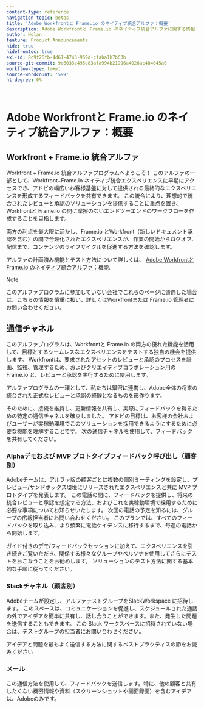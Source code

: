 ```yaml
---
content-type: reference
navigation-topic: betas
title: 'Adobe Workfrontと Frame.io のネイティブ統合アルファ：概要'
description: Adobe Workfrontと Frame.io のネイティブ統合アルファに関する情報
author: Nolan
feature: Product Announcements
hide: true
hidefromtoc: true
exl-id: 8c9f26fb-4d61-4743-959d-cfaba1b7b63b
source-git-commit: 9e6033e495e83afa994b21996a4026ac484045a0
workflow-type: tm+mt
source-wordcount: '599'
ht-degree: 0%

---
```


# Adobe Workfrontと Frame.io のネイティブ統合アルファ：概要

## Workfront + Frame.io 統合アルファ

Workfront + Frame.io 統合アルファプログラムへようこそ！ このアルファの一部として、Workfront+Frame.io ネイティブ統合エクスペリエンスに早期にアクセスでき、アドビの幅広いお客様基盤に対して提供される最終的なエクスペリエンスを形成するフィードバックを共有できます。 この統合により、理想的で統合されたレビューと承認のソリューションを提供することに重点を置き、Workfrontと Frame.io の間に摩擦のないエンドツーエンドのワークフローを作成することを目指します。

両方の利点を最大限に活かし、Frame.io とWorkfront（新しいドキュメント承認を含む）の間で合理化されたエクスペリエンスが、作業の開始からログオフ、配信まで、コンテンツのライフサイクルを促進する方法を確認します。


アルファの計画済み機能とテスト方法について詳しくは、 [Adobe Workfrontと Frame.io のネイティブ統合アルファ：機能](/help/quicksilver/product-announcements/betas/frame-io-wf-integration-alpha/frame-io-wf-integration-alpha-features.md).

>[!NOTE]
>
>このアルファプログラムに参加していない会社でこれらのページに遭遇した場合は、こちらの情報を慎重に扱い、詳しくはWorkfrontまたは Frame.io 管理者にお問い合わせください。

## 通信チャネル

このアルファプログラムは、Workfrontと Frame.io の両方の優れた機能を活用して、目標とするシームレスなエクスペリエンスをテストする独自の機会を提供します。 Workfrontは、要求されたアセットのレビューと承認のプロセスを計画、監視、管理するため、およびクリエイティブコラボレーション用の Frame.io と、レビューと承認を実行するために使用します。

アルファプログラムの一環として、私たちは緊密に連携し、Adobe全体の将来の統合された正式なレビューと承認の経験となるものを形作ります。

そのために、接続を維持し、更新情報を共有し、実際にフィードバックを得るための特定の通信チャネルを確立しました。 アドビの目標は、お客様の会社およびユーザーが実稼動環境でこのソリューションを採用できるようにするために必要な機能を理解することです。 次の通信チャネルを使用して、フィードバックを共有してください。

### Alphaデモおよび MVP プロトタイプフィードバック呼び出し（顧客別）

Adobeチームは、アルファ版の顧客ごとに複数の個別ミーティングを設定し、プレビュー/サンドボックス環境にリリースされたエクスペリエンスと共に MVP プロトタイプを発表します。 この電話の間に、フィードバックを提供し、将来の統合レビューと承認を想定する方法、およびこれを実稼動環境で採用するために必要な事項についてお知らせいたします。 次回の電話の予定を知るには、グループの広報担当者にお問い合わせください。 このプランでは、すべてのフィードバックを取り込み、より頻繁に電話ケイデンスに移行するまで、毎週の電話から開始します。

ガイド付きのデモ/フィードバックセッションに加えて、エクスペリエンスを引き続きご覧いただき、関係する様々なグループやペルソナを使用してさらにテストをおこなうことをお勧めします。 ソリューションのテスト方法に関する基本的な手順に従ってください。

### Slackチャネル（顧客別）

Adobeチームが設定し、アルファテストグループをSlackWorkspace に招待します。 このスペースは、コミュニケーションを促進し、スケジュールされた通話の外でアイデアを簡単に共有し、話し合うことができます。また、発生した問題を送信することもできます。 この Slack ワークスペースに招待されていない場合は、テストグループの担当者にお問い合わせください。

アイデアと問題を最もよく送信する方法に関するベストプラクティスの節をお読みください

### メール

この通信方法を使用して、フィードバックを送信します。特に、他の顧客と共有したくない機密情報や資料（スクリーンショットや画面録画）を含むアイデアは、Adobeのみです。


<!--
## Send feedback 

We value your input and believe that your perspective is crucial in helping us create the best experience possible. Because we're specifically looking at understanding what capabilities would be required to have you adopt the solution in Production, please   

Mention it during our regular demo/feedback calls 

Share it on our alpha program slack channel  

Or send it via e-mail to ossmann@adobe.com 

### How to best submit ideas 

Please try to give as much context as possible by describing 

The goal you want to achieve (aka "Job-to-be-done") 

the problem that keeps you from achieving this goal 

how a potential solution could look like 

Don't forget to include screenshots or screen recordings as well as examples to best describe your idea.  

## How to best submit issues / bugs 

In case you discover any issues or bugs please share them via our Slack channel so it's easier for the team to ask questions and have them resolved as soon as possible. 

Please try to give as much context as possible by answering the following questions: 

What did you expect to happen? 

What really happened? 

Steps to reproduce the issue?  

Please attach a screenshot if possible -->

